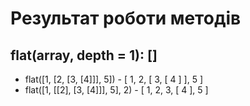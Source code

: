 # Результат роботи методів


## flat(array, depth = 1): []
 * flat([1, [2, [3, [4]]], 5]) - [ 1, 2, [ 3, [ 4 ] ], 5 ]
 * flat([1, [[2], [3, [4]]], 5], 2) - [ 1, 2, 3, [ 4 ], 5 ]



